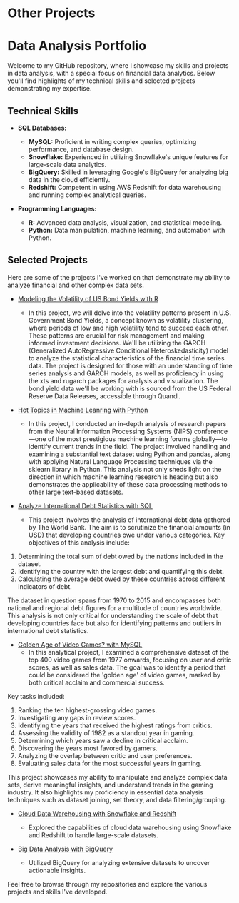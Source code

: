 # Other Projects
# Data Analysis Portfolio

Welcome to my GitHub repository, where I showcase my skills and projects in data analysis, with a special focus on financial data analytics. Below you'll find highlights of my technical skills and selected projects demonstrating my expertise.

## Technical Skills

- **SQL Databases:**
  - **MySQL:** Proficient in writing complex queries, optimizing performance, and database design.
  - **Snowflake:** Experienced in utilizing Snowflake's unique features for large-scale data analytics.
  - **BigQuery:** Skilled in leveraging Google's BigQuery for analyzing big data in the cloud efficiently.
  - **Redshift:** Competent in using AWS Redshift for data warehousing and running complex analytical queries.

- **Programming Languages:**
  - **R:** Advanced data analysis, visualization, and statistical modeling.
  - **Python:** Data manipulation, machine learning, and automation with Python.

## Selected Projects

Here are some of the projects I've worked on that demonstrate my ability to analyze financial and other complex data sets.

- [Modeling the Volatility of US Bond Yields with R](https://github.com/dsrichard97/otherprojects/blob/main/modelwith_usbond.pdf)
  - In this project, we will delve into the volatility patterns present in U.S. Government Bond Yields, a concept known as volatility clustering, where periods of low and high volatility tend to succeed each other. These patterns are crucial for risk management and making informed investment decisions. We'll be utilizing the GARCH (Generalized AutoRegressive Conditional Heteroskedasticity) model to analyze the statistical characteristics of the financial time series data. The project is designed for those with an understanding of time series analysis and GARCH models, as well as proficiency in using the xts and rugarch packages for analysis and visualization. The bond yield data we'll be working with is sourced from the US Federal Reserve Data Releases, accessible through Quandl.

- [Hot Topics in Machine Leanring with Python](https://github.com/dsrichard97/otherprojects/blob/main/Hottest%20Topics%20in%20ML.pdf)
  - In this project, I conducted an in-depth analysis of research papers from the Neural Information Processing Systems (NIPS) conference—one of the most prestigious machine learning forums globally—to identify current trends in the field. The project involved handling and examining a substantial text dataset using Python and pandas, along with applying Natural Language Processing techniques via the sklearn library in Python. This analysis not only sheds light on the direction in which machine learning research is heading but also demonstrates the applicability of these data processing methods to other large text-based datasets.

- [Analyze International Debt Statistics with SQL](https://github.com/dsrichard97/otherprojects/blob/main/worldbank%20international%20debt.pdf)
  - This project involves the analysis of international debt data gathered by The World Bank. The aim is to scrutinize the financial amounts (in USD) that developing countries owe under various categories. Key objectives of this analysis include:

1. Determining the total sum of debt owed by the nations included in the dataset.
2. Identifying the country with the largest debt and quantifying this debt.
3. Calculating the average debt owed by these countries across different indicators of debt.
   
The dataset in question spans from 1970 to 2015 and encompasses both national and regional debt figures for a multitude of countries worldwide. This analysis is not only critical for understanding the scale of debt that developing countries face but also for identifying patterns and outliers in international debt statistics.

- [Golden Age of Video Games? with MySQL](https://github.com/dsrichard97/otherprojects/blob/main/tenbestselling.pdf)
  - In this analytical project, I examined a comprehensive dataset of the top 400 video games from 1977 onwards, focusing on user and critic scores, as well as sales data. The goal was to identify a period that could be considered the 'golden age' of video games, marked by both critical acclaim and commercial success.

Key tasks included:

1. Ranking the ten highest-grossing video games.
2. Investigating any gaps in review scores.
3. Identifying the years that received the highest ratings from critics.
4. Assessing the validity of 1982 as a standout year in gaming.
5. Determining which years saw a decline in critical acclaim.
6. Discovering the years most favored by gamers.
7. Analyzing the overlap between critic and user preferences.
8. Evaluating sales data for the most successful years in gaming.
   
This project showcases my ability to manipulate and analyze complex data sets, derive meaningful insights, and understand trends in the gaming industry. It also highlights my proficiency in essential data analysis techniques such as dataset joining, set theory, and data filtering/grouping.

- [Cloud Data Warehousing with Snowflake and Redshift](https://app.datacamp.com/learn/projects/your-project-link-here)
  - Explored the capabilities of cloud data warehousing using Snowflake and Redshift to handle large-scale datasets.

- [Big Data Analysis with BigQuery](https://app.datacamp.com/learn/projects/your-project-link-here)
  - Utilized BigQuery for analyzing extensive datasets to uncover actionable insights.

Feel free to browse through my repositories and explore the various projects and skills I've developed.


